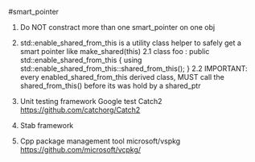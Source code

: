 #smart_pointer
1. Do NOT constract more than one smart_pointer on one obj
2. std::enable_shared_from_this is a utility class helper to safely get a smart pointer like make_shared(this)
    2.1 class foo : public std::enable_shared_from_this<foo>
    {
        using std::enable_shared_from_this::shared_from_this();
    }
    2.2 IMPORTANT: every enabled_shared_from_this derived class, MUST call the shared_from_this() before its was hold by a shared_ptr
3. Unit testing framework
    Google test
    Catch2  https://github.com/catchorg/Catch2
4. Stab framework

5. Cpp package management tool
    microsoft/vspkg   https://github.com/microsoft/vcpkg/